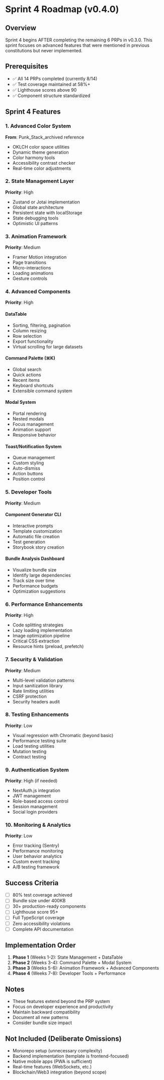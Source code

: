 # Sprint 4 Roadmap (v0.4.0)

## Overview

Sprint 4 begins AFTER completing the remaining 6 PRPs in v0.3.0. This sprint focuses on advanced features that were mentioned in previous constitutions but never implemented.

## Prerequisites

- ✅ All 14 PRPs completed (currently 8/14)
- ✅ Test coverage maintained at 58%+
- ✅ Lighthouse scores above 90
- ✅ Component structure standardized

## Sprint 4 Features

### 1. Advanced Color System

**From**: Punk_Stack_archived reference

- OKLCH color space utilities
- Dynamic theme generation
- Color harmony tools
- Accessibility contrast checker
- Real-time color adjustments

### 2. State Management Layer

**Priority**: High

- Zustand or Jotai implementation
- Global state architecture
- Persistent state with localStorage
- State debugging tools
- Optimistic UI patterns

### 3. Animation Framework

**Priority**: Medium

- Framer Motion integration
- Page transitions
- Micro-interactions
- Loading animations
- Gesture controls

### 4. Advanced Components

**Priority**: High

#### DataTable

- Sorting, filtering, pagination
- Column resizing
- Row selection
- Export functionality
- Virtual scrolling for large datasets

#### Command Palette (⌘K)

- Global search
- Quick actions
- Recent items
- Keyboard shortcuts
- Extensible command system

#### Modal System

- Portal rendering
- Nested modals
- Focus management
- Animation support
- Responsive behavior

#### Toast/Notification System

- Queue management
- Custom styling
- Auto-dismiss
- Action buttons
- Position control

### 5. Developer Tools

**Priority**: Medium

#### Component Generator CLI

- Interactive prompts
- Template customization
- Automatic file creation
- Test generation
- Storybook story creation

#### Bundle Analysis Dashboard

- Visualize bundle size
- Identify large dependencies
- Track size over time
- Performance budgets
- Optimization suggestions

### 6. Performance Enhancements

**Priority**: High

- Code splitting strategies
- Lazy loading implementation
- Image optimization pipeline
- Critical CSS extraction
- Resource hints (preload, prefetch)

### 7. Security & Validation

**Priority**: Medium

- Multi-level validation patterns
- Input sanitization library
- Rate limiting utilities
- CSRF protection
- Security headers audit

### 8. Testing Enhancements

**Priority**: Low

- Visual regression with Chromatic (beyond basic)
- Performance testing suite
- Load testing utilities
- Mutation testing
- Contract testing

### 9. Authentication System

**Priority**: High (if needed)

- NextAuth.js integration
- JWT management
- Role-based access control
- Session management
- Social login providers

### 10. Monitoring & Analytics

**Priority**: Low

- Error tracking (Sentry)
- Performance monitoring
- User behavior analytics
- Custom event tracking
- A/B testing framework

## Success Criteria

- [ ] 80% test coverage achieved
- [ ] Bundle size under 400KB
- [ ] 30+ production-ready components
- [ ] Lighthouse score 95+
- [ ] Full TypeScript coverage
- [ ] Zero accessibility violations
- [ ] Complete API documentation

## Implementation Order

1. **Phase 1** (Weeks 1-2): State Management + DataTable
2. **Phase 2** (Weeks 3-4): Command Palette + Modal System
3. **Phase 3** (Weeks 5-6): Animation Framework + Advanced Components
4. **Phase 4** (Weeks 7-8): Developer Tools + Performance

## Notes

- These features extend beyond the PRP system
- Focus on developer experience and productivity
- Maintain backward compatibility
- Document all new patterns
- Consider bundle size impact

## Not Included (Deliberate Omissions)

- Monorepo setup (unnecessary complexity)
- Backend implementation (template is frontend-focused)
- Native mobile apps (PWA is sufficient)
- Real-time features (WebSockets, etc.)
- Blockchain/Web3 integration (beyond scope)
